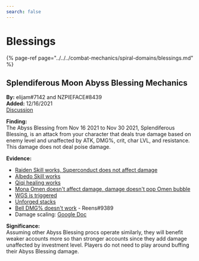 ```yaml
---
search: false
---
```


# Blessings

{% page-ref page="../../../combat-mechanics/spiral-domains/blessings.md" %}

## Splendiferous Moon Abyss Blessing Mechanics

**By:** elijam\#7142 and NZPIEFACE\#8439  
**Added:** 12/16/2021  
[Discussion](https://tickettool.xyz/direct?url=https://cdn.discordapp.com/attachments/917961567235080222/920914525635637298/transcript-splendiferous-moon-abyss-blessing-mechanics.html)  

**Finding:**  
The Abyss Blessing from Nov 16 2021 to Nov 30 2021, Splendiferous Blessing, is an attack from your character that deals true damage based on enemy level and unaffected by ATK, DMG%, crit, char LVL, and resistance. This damage does not deal poise damage.  

**Evidence:**  
* [Raiden Skill works, Superconduct does not affect damage](https://youtu.be/8KTd9xqxyxE)
* [Albedo Skill works](https://youtu.be/2Dd_XYG8gr8)
* [Qiqi healing works](https://youtu.be/fZuulyOt6Y8)
* [Mona Omen doesn't affect damage, damage doesn't pop Omen bubble](https://youtu.be/FQsm79euz7o) 
* [WGS is triggered](https://youtu.be/1fgCluabN98)
* [Unforged stacks](https://youtu.be/Ea5XnJIOr2A)
* [Bell DMG\% doesn't work](https://youtu.be/tfagn8C2tpY) - Reens\#9389
* Damage scaling: [Google Doc](https://docs.google.com/spreadsheets/d/1QfeXlmnqfXLJUzoC9zP79Th3JVY5BLz8jPAHzZZKzXc/edit?usp=sharing)

**Significance:**  
Assuming other Abyss Blessing procs operate similarly, they will benefit weaker accounts more so than stronger accounts since they add damage unaffected by investment level. Players do not need to play around buffing their Abyss Blessing damage.  
